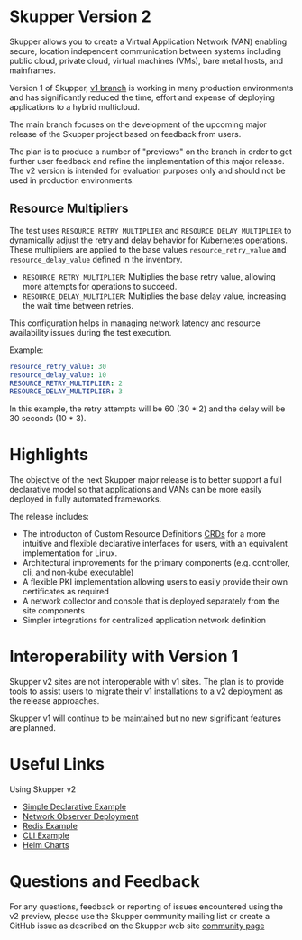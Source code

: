 # Skupper Version 2

Skupper allows you to create a Virtual Application Network (VAN) enabling secure, location independent
communication between systems including public cloud, private cloud, virtual machines (VMs),
bare metal hosts, and mainframes.

Version 1 of Skupper, [v1 branch](https://github.com/skupperproject/skupper/tree/v1) is working in many production 
environments and has significantly reduced the time, effort and expense of deploying applications to a hybrid multicloud.

The main branch focuses on the development of the upcoming major release of the Skupper project based on feedback from 
users.

The plan is to produce a number of "previews" on the branch in order to get further user feedback and refine the
implementation of this major release. The v2 version is intended for evaluation purposes only and should not be used
in production environments.

## Resource Multipliers

The test uses `RESOURCE_RETRY_MULTIPLIER` and `RESOURCE_DELAY_MULTIPLIER` to dynamically adjust the retry and delay behavior for Kubernetes operations. These multipliers are applied to the base values `resource_retry_value` and `resource_delay_value` defined in the inventory.

- `RESOURCE_RETRY_MULTIPLIER`: Multiplies the base retry value, allowing more attempts for operations to succeed.
- `RESOURCE_DELAY_MULTIPLIER`: Multiplies the base delay value, increasing the wait time between retries.

This configuration helps in managing network latency and resource availability issues during the test execution.

Example:
```yaml
resource_retry_value: 30
resource_delay_value: 10
RESOURCE_RETRY_MULTIPLIER: 2
RESOURCE_DELAY_MULTIPLIER: 3
```

In this example, the retry attempts will be 60 (30 * 2) and the delay will be 30 seconds (10 * 3).

# Highlights

The objective of the next Skupper major release is to better support a full declarative model so that applications
and VANs can be more easily deployed in fully automated frameworks.

The release includes:

* The introducton of Custom Resource Definitions [CRDs](https://kubernetes.io/docs/tasks/extend-kubernetes/custom-resources/custom-resource-definitions/)
  for a more intuitive and flexible declarative interfaces for users, with an equivalent implementation for Linux.
* Architectural improvements for the primary components (e.g. controller, cli, and non-kube executable)
* A flexible PKI implementation allowing users to easily provide their own certificates as required
* A network collector and console that is deployed separately from the site components
* Simpler integrations for centralized application network definition

# Interoperability with Version 1

Skupper v2 sites are not interoperable with v1 sites. The plan is to provide tools to assist users to
migrate their v1 installations to a v2 deployment as the release approaches.

Skupper v1 will continue to be maintained but no new significant features are planned.

# Useful Links
Using Skupper v2

* [Simple Declarative Example](https://github.com/skupperproject/skupper/blob/main/cmd/controller/example/README.md)
* [Network Observer Deployment](https://github.com/skupperproject/skupper/blob/main/cmd/network-observer/README.md)
* [Redis Example](https://github.com/skupperproject/skupper-example-redis/tree/v2)
* [CLI Example](https://github.com/skupperproject/skupper/blob/main/cmd/skupper/README.md)
* [Helm Charts](https://github.com/skupperproject/skupper/blob/main/charts/README.md)

# Questions and Feedback

For any questions, feedback or reporting of issues encountered using the v2 preview, please use
the Skupper community mailing list or create a GitHub issue as described on the Skupper web site
[community page](https://skupper.io/community/index.html)
